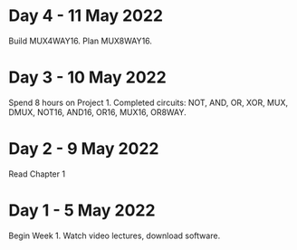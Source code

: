 # Day 4 - 11 May 2022
Build MUX4WAY16. Plan MUX8WAY16.
# Day 3 - 10 May 2022
Spend 8 hours on Project 1. Completed circuits: NOT, AND, OR, XOR, MUX, DMUX, NOT16, AND16, OR16, MUX16, OR8WAY.
# Day 2 - 9 May 2022
Read Chapter 1
# Day 1 - 5 May 2022
Begin Week 1. Watch video lectures, download software.

